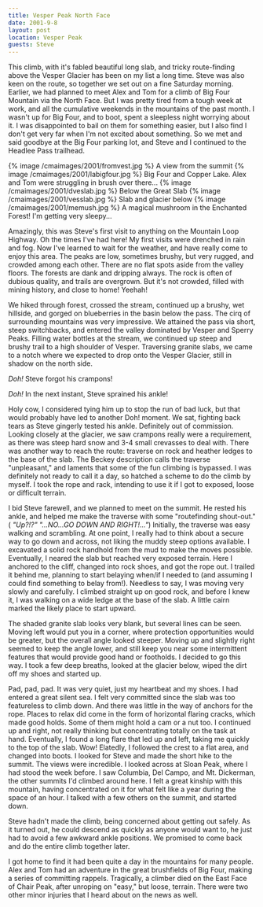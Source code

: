 ```yaml
---
title: Vesper Peak North Face
date: 2001-9-8
layout: post
location: Vesper Peak
guests: Steve
---
```



This climb, with it's fabled
beautiful long slab, and tricky route-finding
above the Vesper Glacier has been on my list a long time. 
Steve was also
keen on the route, so together we set out on a fine Saturday morning.
Earlier, we had planned to meet Alex and Tom for a climb of Big
Four Mountain via the North Face. But I was pretty tired from a tough
week at work, and all the cumulative weekends in the mountains of the
past month. I wasn't up for Big Four, and to boot, spent a sleepless
night worrying about it. I was disappointed to bail on them for
something easier, but I also find I don't get very far when I'm not
excited about something. So we met and said goodbye at the Big Four
parking lot, and Steve and I continued to the Headlee Pass trailhead.


{% image /cmaimages/2001/fromvest.jpg %}
A view from the summit
{% image /cmaimages/2001/labigfour.jpg %}
Big Four and Copper Lake. Alex and Tom were struggling in brush over there...
{% image /cmaimages/2001/dveslab.jpg %}
Below the Great Slab
{% image /cmaimages/2001/vesslab.jpg %}
Slab and glacier below
{% image /cmaimages/2001/memush.jpg %}
A magical mushroom in the Enchanted Forest!  I'm getting very sleepy...

Amazingly, this was Steve's first visit to anything on the Mountain Loop
Highway. Oh the times I've had here! My first visits were drenched in
rain and fog. Now I've learned to wait for the weather, and have really
come to enjoy this area. The peaks are low, sometimes brushy, but very
rugged, and crowded among each other. There are no flat spots aside from
the valley floors. The forests are dank and dripping always. The rock is
often of dubious quality, and trails are overgrown. But it's not crowded,
filled with mining history, and close to home! Yeehah!


We hiked through forest, crossed the stream, continued up a brushy, wet hillside,
and gorged on blueberries in the basin below the pass. The cirq of surrounding
mountains was very impressive. We attained the pass via short, steep switchbacks,
and entered the valley dominated by Vesper and Sperry Peaks. Filling water bottles
at the stream, we continued up steep and brushy trail to a high shoulder of
Vesper. Traversing granite slabs, we came to a notch where we expected to
drop onto the Vesper Glacier, still in shadow on the north side.


*Doh!* Steve forgot his crampons!

*Doh!* In the next instant, Steve sprained his ankle!


Holy cow, I considered tying him up to stop the run of bad luck, but that would
probably have led to another Doh! moment. We sat, fighting back tears as Steve
gingerly tested his ankle. Definitely out of commission. Looking closely at
the glacier, we saw crampons really were a requirement, as there was steep
hard snow and 3-4 small crevasses to deal with. There was another way to
reach the route: traverse on rock and heather ledges to the base of the slab.
The Beckey description calls the traverse "unpleasant," and laments that
some of the fun climbing is bypassed. I was definitely not ready to call it a
day, so hatched a scheme to do the climb by myself. I took the rope and rack,
intending to use it if I got to exposed, loose or difficult terrain.


I bid Steve farewell, and we planned to meet on the summit. He rested his ankle,
and helped me make the traverse with some "routefinding shout-out." (
*"Up?!?" "...NO...GO DOWN AND RIGHT!..."*) Initially, the traverse was easy walking and scrambling.
At one point, I really had to think about a secure way to go down and across,
not liking the muddy steep options available. I excavated a solid rock handhold from
the mud to make the moves possible. Eventually, I neared the slab but reached very
exposed terrain. Here I anchored to the cliff, changed into rock shoes, and got
the rope out. I trailed it behind me, planning to start belaying when/if I needed
to (and assuming I could find something to belay from!). Needless to say, I was
moving very slowly and carefully. I climbed straight up on good rock, and before
I knew it, I was walking on a wide ledge at the base of the slab. A little cairn
marked the likely place to start upward.


The shaded granite slab looks very blank, but several lines can be seen. Moving
left would put you in a corner, where protection opportunities would be greater,
but the overall angle looked steeper. Moving up and slightly right seemed to keep
the angle lower, and still keep you near some intermittent features that would
provide good hand or footholds. I decided to go this way. I took a few deep
breaths, looked at the glacier below, wiped the dirt off my shoes and started up.


Pad, pad, pad. It was very quiet, just my heartbeat and my shoes. I had entered a
great silent sea. I felt very committed since the slab was too featureless to climb
down. And there was little in the way of anchors for the rope. Places to relax did
come in the form of horizontal flaring cracks, which made good holds. Some of them might
hold a cam or a nut too. I continued up and right, not really thinking but 
concentrating totally on the task at hand. Eventually, I found a long flare
that led up and left, taking me quickly to the top of the slab. Wow! Elatedly,
I followed the crest to a flat area, and changed into boots. I looked for
Steve and made the short hike to the summit. The views were incredible. I looked
across at Sloan Peak, where I had stood the week before. I saw Columbia, Del Campo,
and Mt. Dickerman, the other summits I'd climbed around here. I felt a great
kinship with this mountain, having concentrated on it for what felt like a year
during the space of an hour. I talked with a few others on the summit, and
started down.


Steve hadn't made the climb, being concerned about getting out safely. As it turned
out, he could descend as quickly as anyone would want to, he just had to avoid
a few awkward ankle positions. We promised to come back and do the entire climb
together later.


I got home to find it had been quite a day in the mountains for many people.
Alex and Tom had an adventure in the great brushfields of Big Four, making a
series of committing rappels. Tragically, a climber died on the East Face
of Chair Peak, after unroping on "easy," but loose, terrain. There were two
other minor injuries that I heard about on the news as well.




